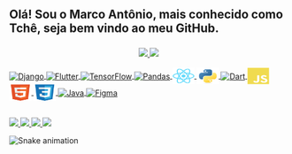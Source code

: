 ## Olá! Sou o Marco Antônio, mais conhecido como Tchê, seja bem vindo ao meu GitHub.    
###

<div align="center" style="display: inline_block">
  <a href="https://github.com/Tchez">
  <img height="150em" src="https://github-readme-stats.vercel.app/api?username=Tchez&show_icons=true&theme=dracula&include_all_commits=true&count_private=true"/>
  <img height="150em" src="https://github-readme-stats.vercel.app/api/top-langs/?username=Tchez&layout=compact&langs_count=7&theme=dracula"/>
</div>
  
<div style="display: inline_block"><br>
  <a href="https://github.com/Tchez/Alura_Python/tree/main/Django">
    <img align="center" alt="Django" height="30" width="40"src="https://cdn.jsdelivr.net/gh/devicons/devicon/icons/django/django-plain.svg" />   
  </a>            
  <a href="https://www.linkedin.com/feed/update/urn:li:activity:7053102114578808832/">
    <img align="center" alt="Flutter" height="30" width="40" src="https://cdn.jsdelivr.net/gh/devicons/devicon/icons/flutter/flutter-original.svg" />
  </a>           
  <a href="#">
    <img align="center" alt="TensorFlow" height="30" width="40" src="https://cdn.jsdelivr.net/gh/devicons/devicon/icons/tensorflow/tensorflow-original.svg" />
  </a>  
  <a href="https://colab.research.google.com/drive/192G9Y--M3lJlGIlbgjpvMP5hTxIGSy3e?usp=sharing">
    <img align="center" alt="Pandas" height="30" width="40" src="https://cdn.jsdelivr.net/gh/devicons/devicon/icons/pandas/pandas-original-wordmark.svg" />
  </a>    
  <a href="https://github.com/Tchez/React_alura">
    <img align="center" alt="React" height="30" width="40" src="https://raw.githubusercontent.com/devicons/devicon/master/icons/react/react-original.svg" />
  </a>
  <a href="https://github.com/Tchez/Conjuntos">
    <img align="center" alt="Python" height="30" width="40" src="https://raw.githubusercontent.com/devicons/devicon/master/icons/python/python-original.svg" />
  </a>
  <a href="https://www.linkedin.com/feed/update/urn:li:activity:7052002361757642752/?updateEntityUrn=urn%3Ali%3Afs_updateV2%3A%28urn%3Ali%3Aactivity%3A7052002361757642752%2CFEED_DETAIL%2CEMPTY%2CDEFAULT%2Cfalse%29">
    <img align="center" alt="Dart" height="30" width="40" src="https://cdn.jsdelivr.net/gh/devicons/devicon/icons/dart/dart-original.svg" />
  </a>  
  <a href="https://github.com/Tchez/IDW-JS">
    <img align="center" alt="Js" height="30" width="40" src="https://raw.githubusercontent.com/devicons/devicon/master/icons/javascript/javascript-plain.svg" />
  </a>
  <a href="https://github.com/Tchez/Rocketseat/">
    <img align="center" alt="HTML" height="30" width="40" src="https://raw.githubusercontent.com/devicons/devicon/master/icons/html5/html5-original.svg" />
  </a>
  <a href="https://Tchez.github.io/Rocketseat/">
    <img align="center" alt="CSS" height="30" width="40" src="https://raw.githubusercontent.com/devicons/devicon/master/icons/css3/css3-original.svg" />
  </a>  
  <a href="https://github.com/Tchez/Java-POO">
    <img align="center" alt="Java" height="30" width="40" src="https://cdn.jsdelivr.net/gh/devicons/devicon/icons/java/java-original.svg" />
  </a>
  <a href="https://www.figma.com/proto/1B06men3m0qN8Mr6Wqu7GT/Manual-do-Adulto?node-id=305-83&starting-point-node-id=305%3A83">
    <img align="center" alt="Figma" height="30" width="40" src="https://cdn.jsdelivr.net/gh/devicons/devicon/icons/figma/figma-original.svg" />
  </a>
</div>
  
##
  
<div> 
  <a href="https://www.linkedin.com/in/tchê" target="_blank">
    <img src="https://img.shields.io/badge/-LinkedIn-%230077B5?style=for-the-badge&logo=linkedin&logoColor=white" target="_blank">
  </a> 
  <a href = "mailto:marcomartins06@rede.ulbra.br">
    <img src="https://img.shields.io/badge/-Gmail-%23333?style=for-the-badge&logo=gmail&logoColor=white" target="_blank">
  </a>
  <a href="http://wa.me/+5563984999013" target="_blank">
    <img src="https://img.shields.io/badge/WhatsApp-25D366?style=for-the-badge&logo=whatsapp&logoColor=white" target="_blank">
  </a>
  <a href="https://www.instagram.com/_m_antonio/" target="_blank">
    <img src="https://img.shields.io/badge/-Instagram-%23E4405F?style=for-the-badge&logo=instagram&logoColor=white" target="_blank">
  </a>
  
    
  ![Snake animation](https://github.com/Tchez/Tchez/blob/output/github-contribution-grid-snake.svg)
</div>
